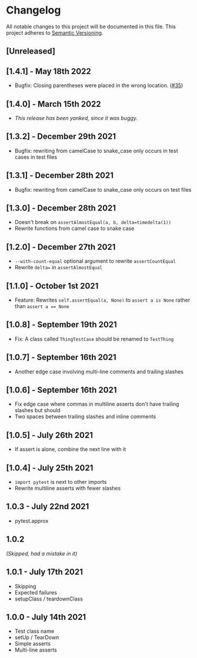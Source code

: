 # Changelog

All notable changes to this project will be documented in this file. This project adheres to [Semantic Versioning](https://semver.org/spec/v2.0.0.html).

## [Unreleased]

## [1.4.1] - May 18th 2022

- Bugfix: Closing parentheses were placed in the wrong location. ([#35](https://github.com/dannysepler/pytestify/issues/35))


## [1.4.0] - March 15th 2022

- _This release has been yanked, since it was buggy._

## [1.3.2] - December 29th 2021

- Bugfix: rewriting from camelCase to snake_case only occurs in test cases in test files

## [1.3.1] - December 28th 2021

- Bugfix: rewriting from camelCase to snake_case only occurs on test files

## [1.3.0] - December 28th 2021

- Doesn't break on `assertAlmostEqual(a, b, delta=timedelta(1))`
- Rewrite functions from camel case to snake case

## [1.2.0] - December 27th 2021

- `--with-count-equal` optional argument to rewrite `assertCountEqual`
- Rewrite `delta=` in `assertAlmostEqual`

## [1.1.0] - October 1st 2021

- Feature: Rewrites `self.assertEqual(a, None)` to `assert a is None` rather than `assert a == None`

## [1.0.8] - September 19th 2021

- Fix: A class called `ThingTestCase` should be renamed to `TestThing`

## [1.0.7] - September 16th 2021

- Another edge case involving multi-line comments and trailing slashes

## [1.0.6] - September 16th 2021

- Fix edge case where commas in multiline asserts don't have trailing slashes but should
- Two spaces between trailing slashes and inline comments

## [1.0.5] - July 26th 2021

- If assert is alone, combine the next line with it

## [1.0.4] - July 25th 2021

- `import pytest` is next to other imports
- Rewrite multiline asserts with fewer slashes

## 1.0.3 - July 22nd 2021

- pytest.approx

## 1.0.2

*(Skipped, had a mistake in it)*

## 1.0.1 - July 17th 2021

- Skipping
- Expected failures
- setupClass / teardownClass

## 1.0.0 - July 14th 2021

- Test class name
- setUp / TearDown
- Simple asserts
- Multi-line asserts
